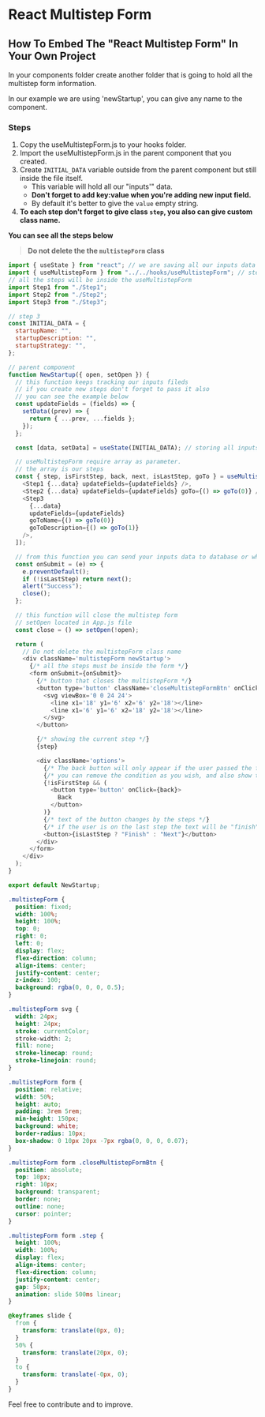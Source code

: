 # React Multistep Form

## How To Embed The "React Multistep Form" In Your Own Project

In your components folder create another folder that is going to hold all the multistep form information.

In our example we are using 'newStartup', you can give any name to the component.

### Steps

1. Copy the useMultistepForm.js to your hooks folder.
2. Import the useMultistepForm.js in the parent component that you created.
3. Create `INITIAL_DATA` variable outside from the parent component but still inside the file itself.
   - This variable will hold all our "inputs'" data.
   - **Don't forget to add key:value when you're adding new input field.**
   - By default it's better to give the `value` empty string.
4. **To each step don't forget to give class `step`, you also can give custom class name.**

**You can see all the steps below**

> **Do not delete the the `multistepForm` class**

```js
import { useState } from "react"; // we are saving all our inputs data in the state
import { useMultistepForm } from "../../hooks/useMultistepForm"; // step 2
// all the steps will be inside the useMultistepForm
import Step1 from "./Step1";
import Step2 from "./Step2";
import Step3 from "./Step3";

// step 3
const INITIAL_DATA = {
  startupName: "",
  startupDescription: "",
  startupStrategy: "",
};

// parent component
function NewStartup({ open, setOpen }) {
  // this function keeps tracking our inputs fileds
  // if you create new steps don't forget to pass it also
  // you can see the example below
  const updateFields = (fields) => {
    setData((prev) => {
      return { ...prev, ...fields };
    });
  };

  const [data, setData] = useState(INITIAL_DATA); // storing all inputs data

  // useMultistepForm require array as parameter.
  // the array is our steps
  const { step, isFirstStep, back, next, isLastStep, goTo } = useMultistepForm([
    <Step1 {...data} updateFields={updateFields} />,
    <Step2 {...data} updateFields={updateFields} goTo={() => goTo(0)} />,
    <Step3
      {...data}
      updateFields={updateFields}
      goToName={() => goTo(0)}
      goToDescription={() => goTo(1)}
    />,
  ]);

  // from this function you can send your inputs data to database or whatever you want to do with your data
  const onSubmit = (e) => {
    e.preventDefault();
    if (!isLastStep) return next();
    alert("Success");
    close();
  };

  // this function will close the multistep form
  // setOpen located in App.js file
  const close = () => setOpen(!open);

  return (
    // Do not delete the multistepForm class name
    <div className='multistepForm newStartup'>
      {/* all the steps must be inside the form */}
      <form onSubmit={onSubmit}>
        {/* button that closes the multistepForm */}
        <button type='button' className='closeMultistepFormBtn' onClick={close}>
          <svg viewBox='0 0 24 24'>
            <line x1='18' y1='6' x2='6' y2='18'></line>
            <line x1='6' y1='6' x2='18' y2='18'></line>
          </svg>
        </button>

        {/* showing the current step */}
        {step}

        <div className='options'>
          {/* The back button will only appear if the user passed the first step */}
          {/* you can remove the condition as you wish, and also show the back button in the first step */}
          {!isFirstStep && (
            <button type='button' onClick={back}>
              Back
            </button>
          )}
          {/* text of the button changes by the steps */}
          {/* if the user is on the last step the text will be "finish" insted "next" */}
          <button>{isLastStep ? "Finish" : "Next"}</button>
        </div>
      </form>
    </div>
  );
}

export default NewStartup;
```

```css
.multistepForm {
  position: fixed;
  width: 100%;
  height: 100%;
  top: 0;
  right: 0;
  left: 0;
  display: flex;
  flex-direction: column;
  align-items: center;
  justify-content: center;
  z-index: 100;
  background: rgba(0, 0, 0, 0.5);
}

.multistepForm svg {
  width: 24px;
  height: 24px;
  stroke: currentColor;
  stroke-width: 2;
  fill: none;
  stroke-linecap: round;
  stroke-linejoin: round;
}

.multistepForm form {
  position: relative;
  width: 50%;
  height: auto;
  padding: 3rem 5rem;
  min-height: 150px;
  background: white;
  border-radius: 10px;
  box-shadow: 0 10px 20px -7px rgba(0, 0, 0, 0.07);
}

.multistepForm form .closeMultistepFormBtn {
  position: absolute;
  top: 10px;
  right: 10px;
  background: transparent;
  border: none;
  outline: none;
  cursor: pointer;
}

.multistepForm form .step {
  height: 100%;
  width: 100%;
  display: flex;
  align-items: center;
  flex-direction: column;
  justify-content: center;
  gap: 50px;
  animation: slide 500ms linear;
}

@keyframes slide {
  from {
    transform: translate(0px, 0);
  }
  50% {
    transform: translate(20px, 0);
  }
  to {
    transform: translate(-0px, 0);
  }
}
```

Feel free to contribute and to improve.

